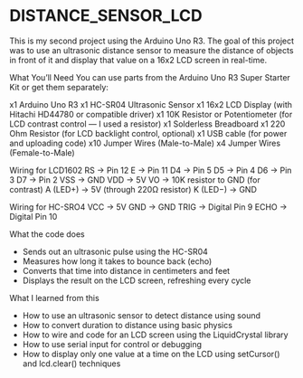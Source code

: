 # DISTANCE_SENSOR_LCD

This is my second project using the Arduino Uno R3.
The goal of this project was to use an ultrasonic distance sensor to measure the distance of objects in front of it and display that value on a 16x2 LCD screen in real-time.

What You’ll Need
You can use parts from the Arduino Uno R3 Super Starter Kit or get them separately:

x1 Arduino Uno R3
x1 HC-SR04 Ultrasonic Sensor
x1 16x2 LCD Display (with Hitachi HD44780 or compatible driver)
x1 10K Resistor or Potentiometer (for LCD contrast control — I used a resistor)
x1 Solderless Breadboard
x1 220 Ohm Resistor (for LCD backlight control, optional)
x1 USB cable (for power and uploading code)
x10 Jumper Wires (Male-to-Male)
x4 Jumper Wires (Female-to-Male)

Wiring for LCD1602
RS -> Pin 12
E -> Pin 11
D4 -> Pin 5
D5 -> Pin 4
D6 -> Pin 3
D7 -> Pin 2
VSS -> GND
VDD -> 5V
VO -> 10K resistor to GND (for contrast)
A (LED+) -> 5V (through 220Ω resistor)
K (LED−) -> GND

Wiring for HC-SRO4
VCC -> 5V
GND -> GND
TRIG -> Digital Pin 9
ECHO ->  Digital Pin 10

What the code does 
- Sends out an ultrasonic pulse using the HC-SR04
- Measures how long it takes to bounce back (echo)
- Converts that time into distance in centimeters and feet
- Displays the result on the LCD screen, refreshing every cycle

What I learned from this 
- How to use an ultrasonic sensor to detect distance using sound
- How to convert duration to distance using basic physics
- How to wire and code for an LCD screen using the LiquidCrystal library
- How to use serial input for control or debugging
- How to display only one value at a time on the LCD using setCursor() and lcd.clear() techniques

